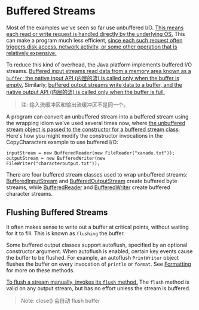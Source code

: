# Buffered Streams

Most of the examples we've seen so far use unbuffered I/O. <u>This means each read or write request is handled directly by the underlying OS.</u> This can make a program much less efficient, <u>since each such request often triggers disk access, network activity, or some other operation that is relatively expensive.</u>

To reduce this kind of overhead, the Java platform implements buffered I/O streams. <u>Buffered input streams read data from a memory area known as a `buffer`; the native input API (内层的流) is called only when the buffer is empty.</u> Similarly, <u>buffered output streams write data to a buffer, and the native output API (内层的流) is called only when the buffer is full.</u>

> 注: 输入流缓冲区和输出流缓冲区不是同一个。

A program can convert an unbuffered stream into a buffered stream using the wrapping idiom we've used several times now, where <u>the unbuffered stream object is passed to the constructor for a buffered stream class</u>. Here's how you might modify the constructor invocations in the CopyCharacters example to use buffered I/O:

```
inputStream = new BufferedReader(new FileReader("xanadu.txt"));
outputStream = new BufferedWriter(new FileWriter("characteroutput.txt"));
```

There are four buffered stream classes used to wrap unbuffered streams: [BufferedInputStream](https://docs.oracle.com/javase/8/docs/api/java/io/BufferedInputStream.html) and [BufferedOutputStream](https://docs.oracle.com/javase/8/docs/api/java/io/BufferedOutputStream.html) create buffered byte streams, while [BufferedReader](https://docs.oracle.com/javase/8/docs/api/java/io/BufferedReader.html) and [BufferedWriter](https://docs.oracle.com/javase/8/docs/api/java/io/BufferedWriter.html) create buffered character streams.

## Flushing Buffered Streams

It often makes sense to write out a buffer at critical points, without waiting for it to fill. This is known as `flushing` the buffer.

Some buffered output classes support autoflush, specified by an optional constructor argument. When autoflush is enabled, certain key events cause the buffer to be flushed. For example, an autoflush `PrintWriter` object flushes the buffer on every invocation of `println` or `format`. See [Formatting]() for more on these methods.

<u>To flush a stream manually, invokes its `flush` method.</u> The `flush` method is valid on any output stream, but has no effort unless the stream is buffered.

> Note: close() 会自动 flush buffer
